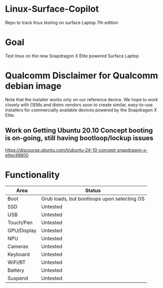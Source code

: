 # Linux-Surface-Copilot
Repo to track linux testing on surface Laptop 7th edition


# Goal
Test linux on the new Snapdragon X Elite powered Surface Laptop

# Qualcomm Disclaimer for Qualcomm debian image
Note that the installer works only on our reference device. We hope to work closely with OEMs and distro vendors soon to create similar, easy-to-use installers for commercially available devices powered by the Snapdragon X Elite.


## Work on Getting Ubuntu 20.10 Concept booting is on-going, still having bootloop/lockup issues
https://discourse.ubuntu.com/t/ubuntu-24-10-concept-snapdragon-x-elite/48800


# Functionality
| Area    | Status |
| -------- | ------- |
| Boot  | Grub loads, but bootloops upon selecting OS |
| SSD | Untested |
| USB    | Untested    |
| Touch/Pen | Untested |
| GPU/Display | Untested |
| NPU | Untested |
| Cameras | Untested |
| Keyboard | Untested |
| WiFi/BT | Untested |
| Battery | Untested |
| Suspend | Untested |
